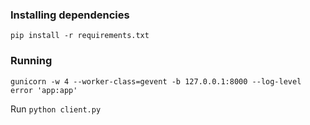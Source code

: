### Installing dependencies

`pip install -r requirements.txt`

### Running

``gunicorn -w 4 --worker-class=gevent -b 127.0.0.1:8000 --log-level error 'app:app'``

Run `python client.py` 
